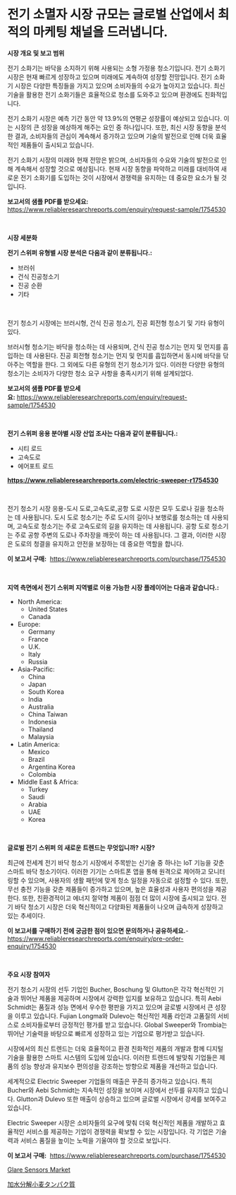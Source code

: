 <p><h1>전기 소멸자 시장 규모는 글로벌 산업에서 최적의 마케팅 채널을 드러냅니다.</h1></p><p><strong>시장 개요 및 보고 범위</strong></p>
<p><p>전기 소화기는 바닥을 소지하기 위해 사용되는 소형 가정용 청소기입니다. 전기 소화기 시장은 현재 빠르게 성장하고 있으며 미래에도 계속하여 성장할 전망입니다. 전기 소화기 시장은 다양한 특징들을 가지고 있으며 소비자들의 수요가 높아지고 있습니다. 최신 기술을 활용한 전기 소화기들은 효율적으로 청소를 도와주고 있으며 환경에도 친화적입니다.</p><p>전기 소화기 시장은 예측 기간 동안 약 13.9%의 연평균 성장률이 예상되고 있습니다. 이는 시장의 큰 성장을 예상하게 해주는 요인 중 하나입니다. 또한, 최신 시장 동향을 분석한 결과, 소비자들의 관심이 계속해서 증가하고 있으며 기술의 발전으로 인해 더욱 효율적인 제품들이 출시되고 있습니다.</p><p>전기 소화기 시장의 미래와 현재 전망은 밝으며, 소비자들의 수요와 기술의 발전으로 인해 계속해서 성장할 것으로 예상됩니다. 현재 시장 동향을 파악하고 미래를 대비하여 새로운 전기 소화기를 도입하는 것이 시장에서 경쟁력을 유지하는 데 중요한 요소가 될 것입니다.</p></p>
<p><strong>보고서의 샘플 PDF를 받으세요:</strong> <a href="https://www.reliableresearchreports.com/enquiry/request-sample/1754530">https://www.reliableresearchreports.com/enquiry/request-sample/1754530</a></p>
<p>&nbsp;</p>
<p><strong>시장 세분화</strong></p>
<p><strong>전기 스위퍼 유형별 시장 분석은 다음과 같이 분류됩니다.:</strong></p>
<p><ul><li>브러쉬</li><li>건식 진공청소기</li><li>진공 순환</li><li>기타</li></ul></p>
<p>&nbsp;</p>
<p><p>전기 청소기 시장에는 브러시형, 건식 진공 청소기, 진공 회전형 청소기 및 기타 유형이 있다. </p><p>브러시형 청소기는 바닥을 청소하는 데 사용되며, 건식 진공 청소기는 먼지 및 먼지를 흡입하는 데 사용된다. 진공 회전형 청소기는 먼지 및 먼지를 흡입하면서 동시에 바닥을 닦아주는 역할을 한다. 그 외에도 다른 유형의 전기 청소기가 있다.  이러한 다양한 유형의 청소기는 소비자가 다양한 청소 요구 사항을 충족시키기 위해 설계되었다.</p></p>
<p><strong>보고서의 샘플 PDF를 받으세요:</strong>&nbsp;<a href="https://www.reliableresearchreports.com/enquiry/request-sample/1754530">https://www.reliableresearchreports.com/enquiry/request-sample/1754530</a></p>
<p>&nbsp;</p>
<p><strong> 전기 스위퍼 응용 분야별 시장 산업 조사는 다음과 같이 분류됩니다.:</strong></p>
<p><ul><li>시티 로드</li><li>고속도로</li><li>에어포트 로드</li></ul></p>
<p><strong><a href="https://www.reliableresearchreports.com/electric-sweeper-r1754530">https://www.reliableresearchreports.com/electric-sweeper-r1754530</a></strong></p>
<p>&nbsp;</p>
<p><p>전기 청소기 시장 응용-도시 도로,고속도로,공항 도로 시장은 모두 도로나 길을 청소하는 데 사용됩니다. 도시 도로 청소기는 주로 도시의 길이나 보행로를 청소하는 데 사용되며, 고속도로 청소기는 주로 고속도로의 길을 유지하는 데 사용됩니다. 공항 도로 청소기는 주로 공항 주변의 도로나 주차장을 깨끗이 하는 데 사용됩니다. 그 결과, 이러한 시장은 도로의 청결을 유지하고 안전을 보장하는 데 중요한 역할을 합니다.</p></p>
<p><strong>이 보고서 구매:</strong>&nbsp; <a href="https://www.reliableresearchreports.com/purchase/1754530">https://www.reliableresearchreports.com/purchase/1754530</a></p>
<p>&nbsp;</p>
<p><strong>지역 측면에서 전기 스위퍼 지역별로 이용 가능한 시장 플레이어는 다음과 같습니다.:</strong></p>
<p><ul>
    <li>
        North America:
        <ul>
            <li>United States</li>
            <li>Canada</li>
        </ul>
    </li>
    <li>
        Europe:
        <ul>
            <li>Germany</li>
            <li>France</li>
            <li>U.K.</li>
            <li>Italy</li>
            <li>Russia</li>
        </ul>
    </li>
    <li>
        Asia-Pacific:
        <ul>
            <li>China</li>
            <li>Japan</li>
            <li>South Korea</li>
            <li>India</li>
            <li>Australia</li>
            <li>China Taiwan</li>
            <li>Indonesia</li>
            <li>Thailand</li>
            <li>Malaysia</li>
        </ul>
    </li>
    <li>
        Latin America:
        <ul>
            <li>Mexico</li>
            <li>Brazil</li>
            <li>Argentina Korea</li>
            <li>Colombia</li>
        </ul>
    </li>
    <li>
        Middle East & Africa:
        <ul>
            <li>Turkey</li>
            <li>Saudi</li>
            <li>Arabia</li>
            <li>UAE</li>
            <li>Korea</li>
        </ul>
    </li>
    </ul></p>
<p>&nbsp;</p>
<p><strong>글로벌 전기 스위퍼 의 새로운 트렌드는 무엇입니까? 시장?</strong></p>
<p><p>최근에 전세계 전기 바닥 청소기 시장에서 주목받는 신기술 중 하나는 IoT 기능을 갖춘 스마트 바닥 청소기이다. 이러한 기기는 스마트폰 앱을 통해 원격으로 제어하고 모니터링할 수 있으며, 사용자의 생활 패턴에 맞게 청소 일정을 자동으로 설정할 수 있다. 또한, 무선 충전 기능을 갖춘 제품들이 증가하고 있으며, 높은 효율성과 사용자 편의성을 제공한다. 또한, 친환경적이고 에너지 절약형 제품이 점점 더 많이 시장에 출시되고 있다. 전기 바닥 청소기 시장은 더욱 혁신적이고 다양화된 제품들이 나오며 급속하게 성장하고 있는 추세이다.</p></p>
<p><strong>이 보고서를 구매하기 전에 궁금한 점이 있으면 문의하거나 공유하세요.</strong>- <a href="https://www.reliableresearchreports.com/enquiry/pre-order-enquiry/1754530">https://www.reliableresearchreports.com/enquiry/pre-order-enquiry/1754530</a></p>
<p>&nbsp;</p>
<p><strong>주요 시장 참여자</strong></p>
<p><p>전기 청소기 시장의 선두 기업인 Bucher, Boschung 및 Glutton은 각각 혁신적인 기술과 뛰어난 제품을 제공하며 시장에서 강력한 입지를 보유하고 있습니다. 특히 Aebi Schmidt는 품질과 성능 면에서 우수한 평판을 가지고 있으며 글로벌 시장에서 큰 성장을 이루고 있습니다. Fujian Longma와 Dulevo는 혁신적인 제품 라인과 고품질의 서비스로 소비자들로부터 긍정적인 평가를 받고 있습니다. Global Sweeper와 Trombia는 뛰어난 기술력을 바탕으로 빠르게 성장하고 있는 기업으로 평가받고 있습니다.</p><p>시장에서의 최신 트렌드는 더욱 효율적이고 환경 친화적인 제품의 개발과 함께 디지털 기술을 활용한 스마트 시스템의 도입에 있습니다. 이러한 트렌드에 발맞춰 기업들은 제품의 성능 향상과 유지보수 편의성을 강조하는 방향으로 제품을 개선하고 있습니다.</p><p>세계적으로 Electric Sweeper 기업들의 매출은 꾸준히 증가하고 있습니다. 특히 Bucher와 Aebi Schmidt는 지속적인 성장을 보이며 시장에서 선두를 유지하고 있습니다. Glutton과 Dulevo 또한 매출이 상승하고 있으며 글로벌 시장에서 강세를 보여주고 있습니다.</p><p>Electric Sweeper 시장은 소비자들의 요구에 맞춰 더욱 혁신적인 제품을 개발하고 효율적인 서비스를 제공하는 기업이 경쟁력을 확보할 수 있는 시장입니다. 각 기업은 기술력과 서비스 품질을 높이는 노력을 기울여야 할 것으로 보입니다.</p></p>
<p><strong>이 보고서 구매:</strong>&nbsp;&nbsp;<a href="https://www.reliableresearchreports.com/purchase/1754530">https://www.reliableresearchreports.com/purchase/1754530</a></p>
<p><p><a href="https://bubble-tree-ea4.notion.site/Glare-Sensors-Market-Trends-Forecast-and-Competitive-Analysis-to-2031-e9a5ba963cdb4699bbb052874df7332d">Glare Sensors Market</a></p><p><a href="https://github.com/lily-u-genius/Market-Research-Report-List-1/blob/main/546406227910.md">加水分解小麦タンパク質</a></p></p>